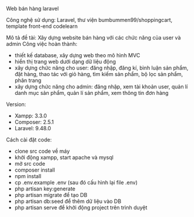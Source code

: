 Web bán hàng laravel

Công nghệ sử dụng: Laravel, thư viện bumbummen99/shoppingcart, template front-end codelearn

Mô tả đề tài: Xây dựng website bán hàng với các chức năng của user và admin
Công việc hoàn thành:
- thiết kế database, xây dựng web theo mô hình MVC
- hiển thị trang web dưới dạng dữ liệu động
- xây dựng chức năng cho user: đăng nhập, đăng kí, bình luận sản phẩm, đặt hàng, thao tác với giỏ hàng, tìm kiếm sản phẩm, bộ lọc sản phẩm, phân trang
- xây dựng chức năng cho admin: đăng nhập, xem tài khoản user, quản lí danh mục sản phẩm, quản lí sản phẩm, xem thông tin đơn hàng


Version: 
- Xampp: 3.3.0
- Composer: 2.5.1
- Laravel: 9.48.0

Cách cài đặt code:
- clone src code về máy
- khởi động xampp, start apache và mysql
- mở src code
- composer install
- npm install 
- cp .env.example .env (sau đó cấu hình lại file .env)
- php artisan key:generate
- php artisan migrate để tạo DB
- php artisan db:seed để thêm dữ liệu vào DB
- php artisan serve để khởi động project trên trình duyệt

